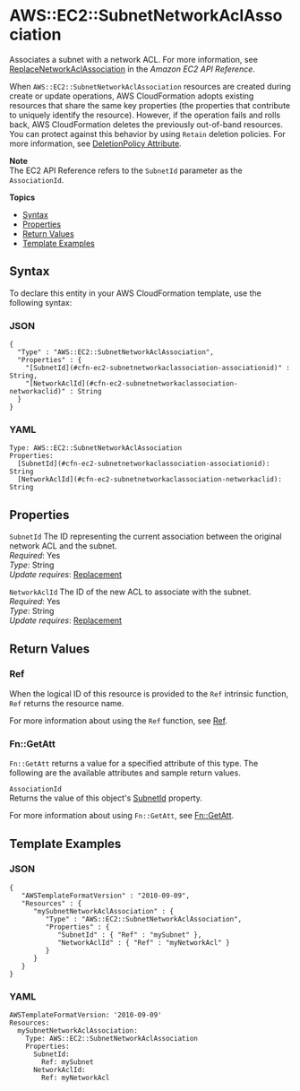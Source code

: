 # AWS::EC2::SubnetNetworkAclAssociation<a name="aws-resource-ec2-subnet-network-acl-assoc"></a>

Associates a subnet with a network ACL\. For more information, see [ReplaceNetworkAclAssociation](http://docs.aws.amazon.com/AWSEC2/latest/APIReference/ApiReference-query-ReplaceNetworkAclAssociation.html) in the *Amazon EC2 API Reference*\.

When `AWS::EC2::SubnetNetworkAclAssociation` resources are created during create or update operations, AWS CloudFormation adopts existing resources that share the same key properties \(the properties that contribute to uniquely identify the resource\)\. However, if the operation fails and rolls back, AWS CloudFormation deletes the previously out\-of\-band resources\. You can protect against this behavior by using `Retain` deletion policies\. For more information, see [DeletionPolicy Attribute](aws-attribute-deletionpolicy.md)\.

**Note**  
The EC2 API Reference refers to the `SubnetId` parameter as the `AssociationId`\.

**Topics**
+ [Syntax](#aws-resource-ec2-subnetnetworkaclassociation-syntax)
+ [Properties](#w2922ab1c21c10c96d136c13)
+ [Return Values](#w2922ab1c21c10c96d136c15)
+ [Template Examples](#w2922ab1c21c10c96d136c17)

## Syntax<a name="aws-resource-ec2-subnetnetworkaclassociation-syntax"></a>

To declare this entity in your AWS CloudFormation template, use the following syntax:

### JSON<a name="aws-resource-subnetnetworkaclassociation-syntax.json"></a>

```
{
  "Type" : "AWS::EC2::SubnetNetworkAclAssociation",
  "Properties" : {
    "[SubnetId](#cfn-ec2-subnetnetworkaclassociation-associationid)" : String,
    "[NetworkAclId](#cfn-ec2-subnetnetworkaclassociation-networkaclid)" : String
  }
}
```

### YAML<a name="aws-resource-subnetnetworkaclassociation-syntax.yaml"></a>

```
Type: AWS::EC2::SubnetNetworkAclAssociation
Properties:
  [SubnetId](#cfn-ec2-subnetnetworkaclassociation-associationid): String
  [NetworkAclId](#cfn-ec2-subnetnetworkaclassociation-networkaclid): String
```

## Properties<a name="w2922ab1c21c10c96d136c13"></a>

`SubnetId`  <a name="cfn-ec2-subnetnetworkaclassociation-associationid"></a>
The ID representing the current association between the original network ACL and the subnet\.  
*Required*: Yes  
*Type*: String  
*Update requires*: [Replacement](using-cfn-updating-stacks-update-behaviors.md#update-replacement)

`NetworkAclId`  <a name="cfn-ec2-subnetnetworkaclassociation-networkaclid"></a>
The ID of the new ACL to associate with the subnet\.  
*Required*: Yes  
*Type*: String  
*Update requires*: [Replacement](using-cfn-updating-stacks-update-behaviors.md#update-replacement)

## Return Values<a name="w2922ab1c21c10c96d136c15"></a>

### Ref<a name="w2922ab1c21c10c96d136c15b2"></a>

When the logical ID of this resource is provided to the `Ref` intrinsic function, `Ref` returns the resource name\.

For more information about using the `Ref` function, see [Ref](intrinsic-function-reference-ref.md)\.

### Fn::GetAtt<a name="w2922ab1c21c10c96d136c15b4"></a>

`Fn::GetAtt` returns a value for a specified attribute of this type\. The following are the available attributes and sample return values\.

`AssociationId`  
Returns the value of this object's [SubnetId](#cfn-ec2-subnetnetworkaclassociation-associationid) property\.

For more information about using `Fn::GetAtt`, see [Fn::GetAtt](intrinsic-function-reference-getatt.md)\.

## Template Examples<a name="w2922ab1c21c10c96d136c17"></a>

### JSON<a name="aws-resource-subnetnetworkaclassociation-example-1.json"></a>

```
{
   "AWSTemplateFormatVersion" : "2010-09-09",
   "Resources" : {
      "mySubnetNetworkAclAssociation" : {
         "Type" : "AWS::EC2::SubnetNetworkAclAssociation",
         "Properties" : {
            "SubnetId" : { "Ref" : "mySubnet" },
            "NetworkAclId" : { "Ref" : "myNetworkAcl" }
         }
      }
   }
}
```

### YAML<a name="aws-resource-subnetnetworkaclassociation-example-1.yaml"></a>

```
AWSTemplateFormatVersion: '2010-09-09'
Resources:
  mySubnetNetworkAclAssociation:
    Type: AWS::EC2::SubnetNetworkAclAssociation
    Properties:
      SubnetId:
        Ref: mySubnet
      NetworkAclId:
        Ref: myNetworkAcl
```